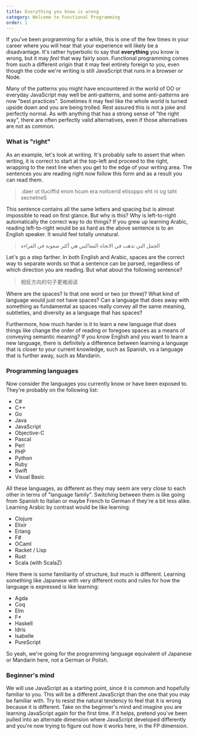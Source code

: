 ```yaml
---
title: Everything you know is wrong
category: Welcome to Functional Programming
order: 1
---
```


If you've been programming for a while, this is one of the few times in your career where you will hear that your experience will likely be a disadvantage. It's rather hyperbolic to say that **everything** you know is wrong, but it may _feel_ that way fairly soon. Functional programming comes from such a different origin that it may feel entirely foreign to you, even though the code we're writing is still JavaScript that runs in a browser or Node.

Many of the patterns you might have encountered in the world of OO or everyday JavaScript may well be anti-patterns, and some anti-patterns are now "best practices". Sometimes it may feel like the whole world is turned upside down and you are being trolled. Rest assured this is not a joke and perfectly normal. As with anything that has a strong sense of "the right way", there are often perfectly valid alternatives, even if those alternatives are not as common.

### What is "right"

As an example, let's look at writing. It's probably safe to assert that when writing, it is correct to start at the top-left and proceed to the right, wrapping to the next line when you get to the edge of your writing area. The sentences you are reading right now follow this form and as a result you can read them.

> .daer ot tluciffid erom hcum era noitcerid etisoppo eht ni og taht secnetneS

This sentence contains all the same letters and spacing but is almost impossible to read on first glance. But why is this? Why is left-to-right automatically the correct way to do things? If you grew up learning Arabic, reading left-to-right would be as hard as the above sentence is to an English speaker. It would feel totally unnatural.

> الجمل التي تذهب في الاتجاه المعاكس هي أكثر صعوبة في القراءة

Let's go a step farther. In both English and Arabic, spaces are the correct way to separate words so that a sentence can be parsed, regardless of which direction you are reading. But what about the following sentence?

> 相反方向的句子更难阅读

Where are the spaces? Is that one word or two (or three)? What kind of language would just not have spaces? Can a language that does away with something as fundamental as spaces really convey all the same meaning, subtleties, and diversity as a language that has spaces?

Furthermore, how much harder is it to learn a new language that does things like change the order of reading or foregoes spaces as a means of conveying semantic meaning? If you know English and you want to learn a new language, there is definitely a difference between learning a language that is closer to your current knowledge, such as Spanish, vs a language that is further away, such as Mandarin.

### Programming languages

Now consider the languages you currently know or have been exposed to. They're probably on the following list:

- C#
- C++
- Go
- Java
- JavaScript
- Objective-C
- Pascal
- Perl
- PHP
- Python
- Ruby
- Swift
- Visual Basic

All these languages, as different as they may seem are very close to each other in terms of "language family". Switching between them is like going from Spanish to Italian or maybe French to German if they're a bit less alike. Learning Arabic by contrast would be like learning:

- Clojure
- Elixir
- Erlang
- F#
- OCaml
- Racket / Lisp
- Rust
- Scala (with ScalaZ)

Here there is some familiarity of structure, but much is different. Learning something like Japanese with very different roots and rules for how the language is expressed is like learning:

- Agda
- Coq
- Elm
- F*
- Haskell
- Idris
- Isabelle
- PureScript

So yeah, we're going for the programming language equivalent of Japanese or Mandarin here, not a German or Polish.

### Beginner's mind

We will use JavaScript as a starting point, since it is common and hopefully familiar to you. This will be a different JavaScript than the one that you may be familiar with. Try to resist the natural tendency to feel that it is wrong because it is different. Take on the beginner's mind and imagine you are learning JavaScript again for the first time. If it helps, pretend you've been pulled into an alternate dimension where JavaScript developed differently and you're now trying to figure out how it works here, in the FP dimension.
